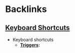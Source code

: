 
# Backlinks
## [Keyboard Shortcuts](<Keyboard Shortcuts.md>)
- Keyboard shortcuts
    - **[Triggers](<Triggers.md>):**

